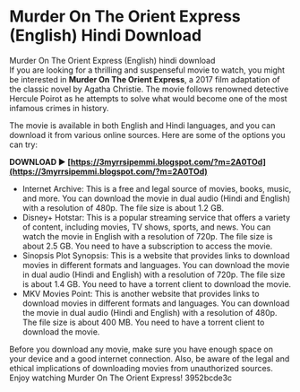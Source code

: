 # Murder On The Orient Express (English) Hindi Download
  Murder On The Orient Express (English) hindi download     
If you are looking for a thrilling and suspenseful movie to watch, you might be interested in **Murder On The Orient Express**, a 2017 film adaptation of the classic novel by Agatha Christie. The movie follows renowned detective Hercule Poirot as he attempts to solve what would become one of the most infamous crimes in history.
     
The movie is available in both English and Hindi languages, and you can download it from various online sources. Here are some of the options you can try:
 
**DOWNLOAD ► [https://3myrrsipemmi.blogspot.com/?m=2A0TOd](https://3myrrsipemmi.blogspot.com/?m=2A0TOd)**


     
- Internet Archive: This is a free and legal source of movies, books, music, and more. You can download the movie in dual audio (Hindi and English) with a resolution of 480p. The file size is about 1.2 GB.
- Disney+ Hotstar: This is a popular streaming service that offers a variety of content, including movies, TV shows, sports, and news. You can watch the movie in English with a resolution of 720p. The file size is about 2.5 GB. You need to have a subscription to access the movie.
- Sinopsis Plot Synopsis: This is a website that provides links to download movies in different formats and languages. You can download the movie in dual audio (Hindi and English) with a resolution of 720p. The file size is about 1.4 GB. You need to have a torrent client to download the movie.
- MKV Movies Point: This is another website that provides links to download movies in different formats and languages. You can download the movie in dual audio (Hindi and English) with a resolution of 480p. The file size is about 400 MB. You need to have a torrent client to download the movie.

Before you download any movie, make sure you have enough space on your device and a good internet connection. Also, be aware of the legal and ethical implications of downloading movies from unauthorized sources. Enjoy watching Murder On The Orient Express!
 3952bcde3c
 
